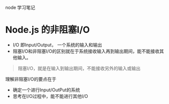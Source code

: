 node 学习笔记

# Node.js 的非阻塞I/O

- I/O 即Input/Output， 一个系统的输入和输出
- 阻塞I/O和非阻塞I/O的区别就在于系统接收输入再到输出期间，能不能接收其他输入。

>阻塞I/O，就是在输入到输出期间，不能接收另外的输入或输出

理解非阻塞I/O的要点在于
- 确定一个进行Input/OutPut的系统
- 思考在I/O过程中，能不能进行其他I/O



